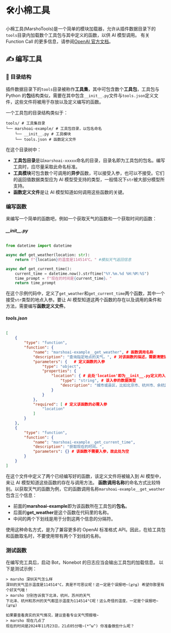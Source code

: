 # 🛠️小棉工具
小棉工具(MarshoTools)是一个简单的模块加载器，允许从插件数据目录下的`tools`目录内加载数个工具包与其中定义的函数，以供 AI 模型调用。
有关 Function Call 的更多信息，请参阅[OpenAI 官方文档](https://platform.openai.com/docs/guides/function-calling)。

## ✍️ 编写工具
### 📁 目录结构
插件数据目录下的`tools`目录被称作**工具集**，其中可包含数个**工具包**，工具包与 Python 的**包**结构类似，需要在其中包含`__init__.py`文件与`tools.json`定义文件，这些文件将被用于存放以及定义编写的函数。

一个工具包的目录结构类似于：
```
tools/ # 工具集目录
└── marshoai-example/ # 工具包目录，以包名命名
    └── __init__.py # 工具模块
    └── tools.json # 函数定义文件
```
在这个目录树中：
- **工具包目录**是以`marshoai-xxxxx`命名的目录，目录名即为工具包的包名。编写工具时，应尽量采取此命名标准。
- **工具模块**可包含数个可调用的**异步**函数，可以接受入参，也可以不接受。它们的返回值数据类型应为 AI 模型受支持的类型，一般情况下`str`被大部分模型所支持。
- **函数定义文件**是让 AI 模型知道如何调用这些函数的关键。
### 编写函数
来编写一个简单的函数吧，例如一个获取天气的函数和一个获取时间的函数：
###### **\_\_init\_\_.py**
```python
from datetime import datetime

async def get_weather(location: str):
    return f"{location}的温度是114514℃。" #模拟天气返回信息

async def get_current_time():
    current_time = datetime.now().strftime("%Y.%m.%d %H:%M:%S")
    time_prompt = f"现在的时间是{current_time}。"
    return time_prompt
```
在这个示例代码中，定义了`get_weather`和`get_current_time`两个函数，其中一个接受`str`类型的地点入参。要让 AI 模型知道这两个函数的存在以及调用的条件和方法，需要编写**函数定义文件**。
###### **tools.json**
```json
[
    {
        "type": "function",
        "function": {
            "name": "marshoai-example__get_weather", # 函数调用名称
            "description": "查询指定地点的天气。", # 对该函数的描述，需要清楚描述该函数的用途
            "parameters": {   # 定义函数的入参
                "type": "object",
                "properties": {
                    "location": { # 此处'location'即为__init__.py定义的入参名
                        "type": "string", # 该入参的数据类型
                        "description": "城市或县区，比如北京市、杭州市、余杭区等。" # 对该入参的描述，需要清楚描述该入参应传入什么样子的内容
                    }
                }
            },
            "required": [ # 定义该函数的必需入参
                "location"
            ]
        }
    },
    {
        "type": "function",
        "function": {
            "name": "marshoai-example__get_current_time",
            "description": "获取现在的时间。",
            "parameters": {} # 该函数不需要入参，故此处为空
        }
    }
]
```
在这个文件中定义了两个已经编写好的函数，该定义文件将被输入到 AI 模型中，来让 AI 模型知道这些函数的存在与调用方法。
**函数调用名称**的命名方式比较特别。以获取天气的函数为例，它的函数调用名称`marshoai-example__get_weather`包含三个信息：
- 前面的**marshoai-example**即为该函数所在工具包的**包名**。
- 后面的**get_weather**是这个函数在代码里的名称。
- 中间的两个下划线是用于分割这两个信息的分隔符。

使用这种命名方式，是为了兼容更多的 OpenAI 标准格式 API。因此，在给工具包和函数取名时，不要使用带有两个下划线的名称。
### 测试函数
在编写完工具后，启动 Bot，Nonebot 的日志应当会输出工具包的加载信息。
以下是测试示例：
```
> marsho 深圳天气怎么样
深圳的天气显示温度是114514°C，真是不可思议呢！这一定是个误报吧~(≧▽≦) 希望你那里有个好天气哦！
> marsho 分别告诉我下北泽，杭州，苏州的天气
下北泽、杭州和苏州的天气都显示温度为114514°C呢！这么奇怪的温度，一定是个误报吧~(≧▽≦)

如果要查看真实的天气情况，建议查看专业天气预报哦~
> marsho 现在几点了
现在的时间是2024年11月23日，21点05分哦~(*^ω^) 你准备做些什么呢？
```
